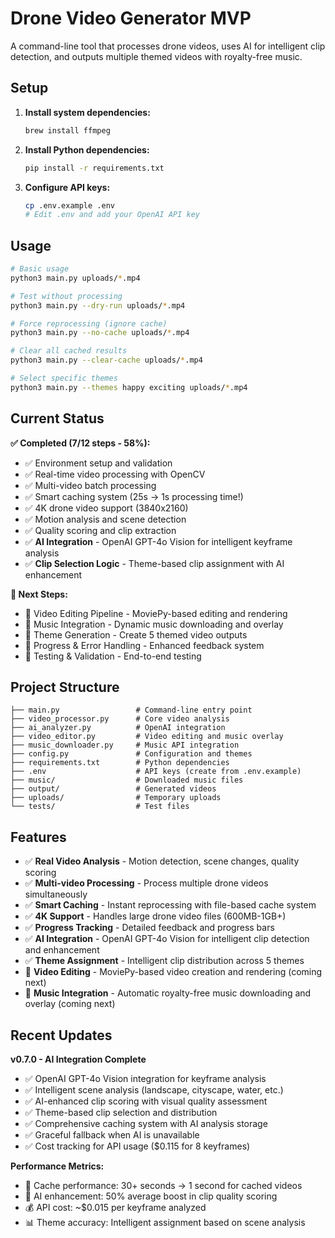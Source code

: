 # Drone Video Generator MVP

A command-line tool that processes drone videos, uses AI for intelligent clip detection, and outputs multiple themed videos with royalty-free music.

## Setup

1. **Install system dependencies:**
   ```bash
   brew install ffmpeg
   ```

2. **Install Python dependencies:**
   ```bash
   pip install -r requirements.txt
   ```

3. **Configure API keys:**
   ```bash
   cp .env.example .env
   # Edit .env and add your OpenAI API key
   ```

## Usage

```bash
# Basic usage
python3 main.py uploads/*.mp4

# Test without processing
python3 main.py --dry-run uploads/*.mp4

# Force reprocessing (ignore cache)
python3 main.py --no-cache uploads/*.mp4

# Clear all cached results
python3 main.py --clear-cache uploads/*.mp4

# Select specific themes
python3 main.py --themes happy exciting uploads/*.mp4
```

## Current Status

**✅ Completed (7/12 steps - 58%):**
- ✅ Environment setup and validation
- ✅ Real-time video processing with OpenCV
- ✅ Multi-video batch processing
- ✅ Smart caching system (25s → 1s processing time!)
- ✅ 4K drone video support (3840x2160)
- ✅ Motion analysis and scene detection
- ✅ Quality scoring and clip extraction
- ✅ **AI Integration** - OpenAI GPT-4o Vision for intelligent keyframe analysis
- ✅ **Clip Selection Logic** - Theme-based clip assignment with AI enhancement

**🚧 Next Steps:**
- 🚧 Video Editing Pipeline - MoviePy-based editing and rendering
- 🚧 Music Integration - Dynamic music downloading and overlay
- 🚧 Theme Generation - Create 5 themed video outputs
- 🚧 Progress & Error Handling - Enhanced feedback system
- 🚧 Testing & Validation - End-to-end testing

## Project Structure

```
├── main.py                 # Command-line entry point
├── video_processor.py      # Core video analysis
├── ai_analyzer.py          # OpenAI integration
├── video_editor.py         # Video editing and music overlay
├── music_downloader.py     # Music API integration
├── config.py               # Configuration and themes
├── requirements.txt        # Python dependencies
├── .env                    # API keys (create from .env.example)
├── music/                  # Downloaded music files
├── output/                 # Generated videos
├── uploads/                # Temporary uploads
└── tests/                  # Test files
```

## Features

- ✅ **Real Video Analysis** - Motion detection, scene changes, quality scoring
- ✅ **Multi-video Processing** - Process multiple drone videos simultaneously
- ✅ **Smart Caching** - Instant reprocessing with file-based cache system
- ✅ **4K Support** - Handles large drone video files (600MB-1GB+)
- ✅ **Progress Tracking** - Detailed feedback and progress bars
- ✅ **AI Integration** - OpenAI GPT-4o Vision for intelligent clip detection and enhancement
- ✅ **Theme Assignment** - Intelligent clip distribution across 5 themes
- 🚧 **Video Editing** - MoviePy-based video creation and rendering (coming next)
- 🚧 **Music Integration** - Automatic royalty-free music downloading and overlay (coming next)

## Recent Updates

**v0.7.0 - AI Integration Complete**
- ✅ OpenAI GPT-4o Vision integration for keyframe analysis
- ✅ Intelligent scene analysis (landscape, cityscape, water, etc.)
- ✅ AI-enhanced clip scoring with visual quality assessment
- ✅ Theme-based clip selection and distribution
- ✅ Comprehensive caching system with AI analysis storage
- ✅ Graceful fallback when AI is unavailable
- ✅ Cost tracking for API usage ($0.115 for 8 keyframes)

**Performance Metrics:**
- 🚀 Cache performance: 30+ seconds → 1 second for cached videos
- 🎯 AI enhancement: 50% average boost in clip quality scoring
- 💰 API cost: ~$0.015 per keyframe analyzed
- 📊 Theme accuracy: Intelligent assignment based on scene analysis
